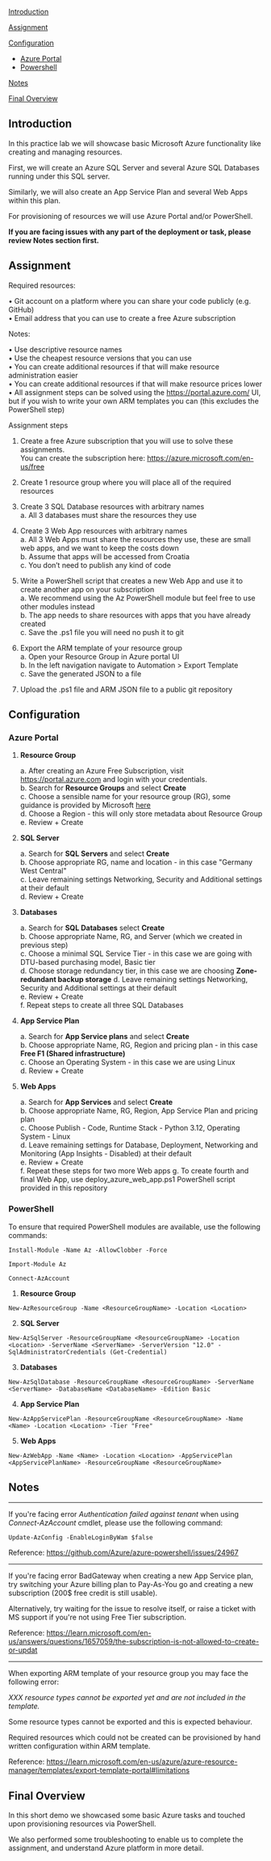 [Introduction](https://github.com/krebor/AzureDemo/#introduction) <br />

[Assignment](https://github.com/krebor/AzureDemo/#assignment) <br />

[Configuration](https://github.com/krebor/AzureDemo/#configuration) <br />

  - [Azure Portal](https://github.com/krebor/AzureDemo/#teamcity) <br />
  - [Powershell](https://github.com/krebor/AzureDemo/#ansible) <br />
  
[Notes](https://github.com/krebor/AzureDemo/#notes) <br />
  
[Final Overview](https://github.com/krebor/AzureDemo/#final-overview) <br />

## Introduction

In this practice lab we will showcase basic Microsoft Azure functionality like creating and managing resources.

First, we will create an Azure SQL Server and several Azure SQL Databases running under this SQL server.

Similarly, we will also create an App Service Plan and several Web Apps within this plan.

For provisioning of resources we will use Azure Portal and/or PowerShell.

**If you are facing issues with any part of the deployment or task, please review Notes section first.**

## Assignment

Required resources:

• Git account on a platform where you can share your code publicly (e.g. GitHub) <br />
• Email address that you can use to create a free Azure subscription <br />

Notes:

• Use descriptive resource names <br />
• Use the cheapest resource versions that you can use <br />
• You can create additional resources if that will make resource administration easier <br />
• You can create additional resources if that will make resource prices lower <br />
• All assignment steps can be solved using the https://portal.azure.com/ UI, but if you wish to write your own ARM templates you can (this excludes the PowerShell step) <br />

Assignment steps

1. Create a free Azure subscription that you will use to solve these assignments. <br />
You can create the subscription here: https://azure.microsoft.com/en-us/free
2. Create 1 resource group where you will place all of the required resources
3. Create 3 SQL Database resources with arbitrary names <br />
	a. All 3 databases must share the resources they use

4. Create 3 Web App resources with arbitrary names <br />
	a. All 3 Web Apps must share the resources they use, these are small web apps, and we want to keep the costs down <br />
	b. Assume that apps will be accessed from Croatia <br />
	c. You don’t need to publish any kind of code <br />
5. Write a PowerShell script that creates a new Web App and use it to create another app on your subscription <br />
	a. We recommend using the Az PowerShell module but feel free to use other modules instead <br />
	b. The app needs to share resources with apps that you have already created <br />
	c. Save the .ps1 file you will need no push it to git <br />
6. Export the ARM template of your resource group <br />
	a. Open your Resource Group in Azure portal UI <br />
	b. In the left navigation navigate to Automation > Export Template <br />
	c. Save the generated JSON to a file <br />
7. Upload the .ps1 file and ARM JSON file to a public git repository <br />

## Configuration

### Azure Portal

1. **Resource Group**

	a. After creating an Azure Free Subscription, visit https://portal.azure.com and login with your credentials. <br />
	b. Search for **Resource Groups** and select **Create** <br />
	c. Choose a sensible name for your resource group (RG), some guidance is provided by Microsoft [here](https://learn.microsoft.com/en-us/azure/cloud-adoption-framework/ready/azure-best-practices/resource-naming) <br />
	d. Choose a Region - this will only store metadata about Resource Group <br />
	e. Review + Create <br />
	
2. **SQL Server**

	a. Search for **SQL Servers** and select **Create** <br />
	b. Choose appropriate RG, name and location - in this case "Germany West Central" <br />
	c. Leave remaining settings Networking, Security and Additional settings at their default <br />
	d. Review + Create <br />
	
3. **Databases**

	a. Search for **SQL Databases** select **Create** <br />
	b. Choose appropriate Name, RG, and Server (which we created in previous step) <br />
	c. Choose a minimal SQL Service Tier - in this case we are going with DTU-based purchasing model, Basic tier <br />
	d. Choose storage redundancy tier, in this case we are choosing **Zone-redundant backup storage**
	d. Leave remaining settings Networking, Security and Additional settings at their default <br />
	e. Review + Create <br />
	f. Repeat steps to create all three SQL Databases <br />
	
4. **App Service Plan**

	a. Search for **App Service plans** and select **Create** <br />
	b. Choose appropriate Name, RG, Region and pricing plan - in this case **Free F1 (Shared infrastructure)** <br />
	c. Choose an Operating System - in this case we are using Linux <br />
	d. Review + Create <br />
	
5. **Web Apps**

	a. Search for **App Services** and select **Create** <br />
	b. Choose appropriate Name, RG, Region, App Service Plan and pricing plan <br />
	c. Choose Publish - Code, Runtime Stack - Python 3.12, Operating System - Linux <br />
	d. Leave remaining settings for Database, Deployment, Networking and Monitoring (App Insights - Disabled) at their default <br />
	e. Review + Create <br />
	f. Repeat these steps for two more Web apps
	g. To create fourth and final Web App, use deploy_azure_web_app.ps1 PowerShell script provided in this repository
	
### PowerShell

To ensure that required PowerShell modules are available, use the following commands:

```
Install-Module -Name Az -AllowClobber -Force
```
```
Import-Module Az
```
```
Connect-AzAccount
```

1. **Resource Group**

```
New-AzResourceGroup -Name <ResourceGroupName> -Location <Location>
```

2. **SQL Server**

```
New-AzSqlServer -ResourceGroupName <ResourceGroupName> -Location <Location> -ServerName <ServerName> -ServerVersion "12.0" -SqlAdministratorCredentials (Get-Credential)
```

3. **Databases**

```
New-AzSqlDatabase -ResourceGroupName <ResourceGroupName> -ServerName <ServerName> -DatabaseName <DatabaseName> -Edition Basic
```

4. **App Service Plan**

```
New-AzAppServicePlan -ResourceGroupName <ResourceGroupName> -Name <Name> -Location <Location> -Tier "Free"
```

5. **Web Apps**

```
New-AzWebApp -Name <Name> -Location <Location> -AppServicePlan <AppServicePlanName> -ResourceGroupName <ResourceGroupName>
```

## Notes

-----------

If you're facing error *Authentication failed against tenant* when using *Connect-AzAccount* cmdlet, please use the following command:

```
Update-AzConfig -EnableLoginByWam $false
```

Reference: https://github.com/Azure/azure-powershell/issues/24967

-----------

If you're facing error BadGateway when creating a new App Service plan, try switching your Azure billing plan to Pay-As-You go and creating a new subscription (200$ free credit is still usable).

Alternatively, try waiting for the issue to resolve itself, or raise a ticket with MS support if you're not using Free Tier subscription.

Reference: https://learn.microsoft.com/en-us/answers/questions/1657059/the-subscription-is-not-allowed-to-create-or-updat

-----------

When exporting ARM template of your resource group you may face the following error:

*XXX resource types cannot be exported yet and are not included in the template.*

Some resource types cannot be exported and this is expected behaviour. 

Required resources which could not be created can be provisioned by hand written configuration within ARM template.

Reference: https://learn.microsoft.com/en-us/azure/azure-resource-manager/templates/export-template-portal#limitations

## Final Overview

In this short demo we showcased some basic Azure tasks and touched upon provisioning resources via PowerShell.

We also performed some troubleshooting to enable us to complete the assignment, and understand Azure platform in more detail.
